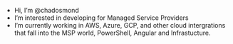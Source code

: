 - Hi, I’m @chadosmond
- I’m interested in developing for Managed Service Providers
- I’m currently working in AWS, Azure, GCP, and other cloud intergrations that fall into the MSP world, PowerShell, Angular and Infrastucture.

